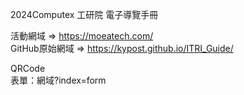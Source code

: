 2024Computex 工研院 電子導覽手冊  

活動網域 => https://moeatech.com/  
GitHub原始網域 => https://kypost.github.io/ITRI_Guide/

QRCode  
表單：網域?index=form
